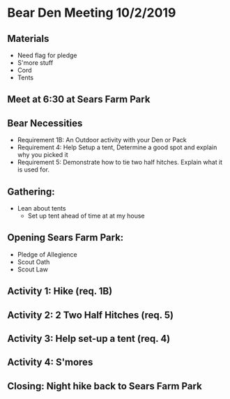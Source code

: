 # Bear Den Meeting 10/2/2019

## Materials
- Need flag for pledge
- S'more stuff
- Cord
- Tents

## Meet at 6:30 at Sears Farm Park

## Bear Necessities
- Requirement 1B: An Outdoor activity with your Den or Pack
- Requirement 4: Help Setup a tent, Determine a good spot and explain why you picked it
- Requirement 5: Demonstrate how to tie two half hitches. Explain what it is used for.

## Gathering:
- Lean about tents 
    - Set up tent ahead of time at at my house

## Opening Sears Farm Park:
- Pledge of Allegience
- Scout Oath
- Scout Law

## Activity 1: Hike (req. 1B)

## Activity 2: 2 Two Half Hitches (req. 5)

## Activity 3: Help set-up a tent (req. 4)

## Activity 4: S'mores

## Closing: Night hike back to Sears Farm Park



